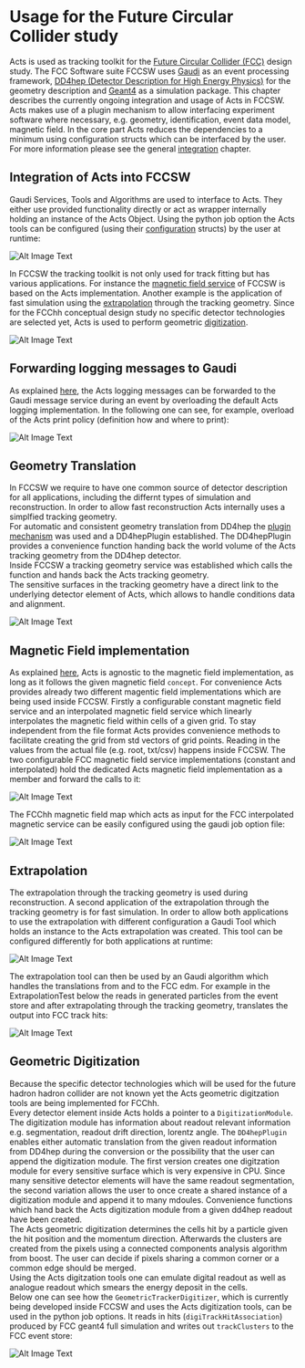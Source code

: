 # Usage for the Future Circular Collider study

Acts is used as tracking toolkit for the [Future Circular Collider (FCC)](https://fcc.web.cern.ch/Pages/default.aspx) design study. The FCC Software suite FCCSW uses [Gaudi](http://gaudi.web.cern.ch/gaudi/) as an event processing framework, [DD4hep (Detector Description for High Energy Physics)](https://dd4hep.web.cern.ch/dd4hep/) for the geometry description and [Geant4](http://geant4.web.cern.ch/geant4/) as a simulation package.
This chapter describes the currently ongoing integration and usage of Acts in FCCSW.
Acts makes use of a plugin mechanism to allow interfacing experiment software where necessary, e.g. geometry, identification, event data model, magnetic field. In the core part Acts reduces the dependencies to a minimum using configuration structs which can be interfaced by the user. For more information please see the general [integration](#integration) chapter.

## Integration of Acts into FCCSW

Gaudi Services, Tools and Algorithms are used to interface to Acts. They either use provided functionality directly or act as wrapper internally holding an instance of the Acts Object. Using the python job option the Acts tools can be configured (using their [configuration](#integration_configuration) structs) by the user at runtime:

![Alt Image Text](figures/integration_fcc/Gaudi_ACTS.png "Gaudi_ACTS")

In FCCSW the tracking toolkit is not only used for track fitting but has various applications. For instance the [magnetic field service](fcc_bField) of FCCSW is based on the Acts implementation. Another example is the application of fast simulation using the [extrapolation](#fcc_extrapolation) through the tracking geometry. Since for the FCChh conceptual design study no specific detector technologies are selected yet, Acts is used to perform geometric [digitization](#fcc_digitization).  

![Alt Image Text](figures/integration_fcc/FCCSW_ACTS.png "Gaudi_ACTS")

## Forwarding logging messages to Gaudi

As explained [here](#integration_output), the Acts logging messages can be forwarded to the Gaudi message service during an event by overloading the default Acts logging implementation. In the following one can see, for example, overload of the Acts print policy (definition how and where to print):

![Alt Image Text](figures/integration_fcc/GaudiLogger.png "GaudiLogger")

## <a name="fcc_geoTranslation">Geometry Translation</a>

In FCCSW we require to have one common source of detector description for all applications, including the differnt types of simulation and reconstruction. In order to allow fast reconstruction Acts internally uses a simplfied tracking geometry.   
For automatic and consistent geometry translation from DD4hep the [plugin mechanism]() was used and a DD4hepPlugin established. The DD4hepPlugin provides a convenience function handing back the world volume of the Acts tracking geometry from the DD4hep detector.   
Inside FCCSW a tracking geometry service was established which calls the function and hands back the Acts tracking geometry.  
The sensitive surfaces in the tracking geometry have a direct link to the underlying detector element of Acts, which allows to handle conditions data and alignment.

![Alt Image Text](figures/integration_fcc/DetElement.png "BField")

<!--
from the full and detailed detector description into the simplfied tracking geometry a plugin (DD4hepPlugin) was established.

 To allow the direct translation from DD4hep into the tracking geometry a DD4hep plugin was created in Acts.

 It translates automatically the dd4hep geometry into the with input of the world detector element of dd4hep. 
The sensitive detector modules of DD4hep are directly translated into Acts. Acts has a direct link to the underlying geometry model.
Implementation of a dedicated service which provides the automaticllay translated geometry (using acts convert function). Geometry building tool scan through all columes, layers, surfaces and build them form bottom to top to finally receive a single world tracking volume. Sepcial building tools provided by tracking package to help simplify the translation (binning arrays of layers inside folumes, building container volumes, automatic interlinking and glueing of volumes). Translation service provides the tracking geometry and converts the full DD4hep geometry automatically into the tracking geometry (possibly using tools for general translation)
-->
## <a name="fcc_bField">Magnetic Field implementation</a>

As explained [here](#integration_bField), Acts is agnostic to the magnetic field implementation, as long as it follows the given magnetic field `concept`.
For convenience Acts provides already two different magentic field implementations which are being used inside FCCSW. Firstly a configurable constant magnetic field service and an interpolated magnetic field service which linearly interpolates the magnetic field within cells of a given grid. To stay independent from the file format Acts provides convenience methods to facilitate creating the grid from std vectors of grid points. Reading in the values from the actual file (e.g. root, txt/csv) happens inside FCCSW. 
The two configurable FCC magnetic field service implementations (constant and interpolated) hold the dedicated Acts magnetic field implementation as a member and forward the calls to it:

![Alt Image Text](figures/integration_fcc/BField_FCCSW_ACTS.png "BField")

The FCChh magnetic field map which acts as input for the FCC interpolated magnetic service can be easily configured using the gaudi job option file: 

![Alt Image Text](figures/integration_fcc/BField_FCCSW_ACTS1.png "BField1")
 

## <a name="fcc_extrapolation">Extrapolation</a>

The extrapolation through the tracking geometry is used during reconstruction. A second application of the extrapolation through the tracking geometry is for fast simulation. In order to allow both applications to use the extrapolation with different configuration a Gaudi Tool which holds an instance to the Acts extrapolation was created. This tool can be configured differently for both applications at runtime:

![Alt Image Text](figures/integration_fcc/FCCSW_extrapolationTool.png "extrapolation1")

The extrapolation tool can then be used by an Gaudi algorithm which handles the translations from and to the FCC edm. For example in the ExtrapolationTest below the reads in generated particles from the event store and after extrapolating through the tracking geometry, translates the output into FCC track hits:

![Alt Image Text](figures/integration_fcc/FCCSW_extrapolationTest.png "extrapolation2")


<!-- FCCSW follows the approach of ATLAS ISF of common simulation steering. This is done using Geant4 as simulation kernel allowing usage of differnt simulation techniques in different regions of the detector. -->
 
 
 

## <a name="fcc_digitization">Geometric Digitization</a>

Because the specific detector technologies which will be used for the future hadron hadron collider are not known yet the Acts geometric digitzation tools are being implemented for FCChh.   
Every detector element inside Acts holds a pointer to a `DigitizationModule`. The digitization module has information about readout relevant information e.g. segmentation, readout drift direction, lorentz angle. The `DD4hepPlugin` enables either automatic translation from the given readout information from DD4hep during the conversion or the possibility that the user can append the digitization module. The first version creates one digitzation module for every sensitive surface which is very expensive in CPU. Since many sensitive detector elements will have the same readout segmentation, the second variation allows the user to once create a shared instance of a digitization module and append it to many mdoules. Convenience functions which hand back the Acts digitization module from a given dd4hep readout have been created.  
The Acts geometric digitization determines the cells hit by a particle given the hit position and the momentum direction. Afterwards the clusters are created from the pixels using a connected components analysis algorithm from boost. The user can decide if pixels sharing a common corner or a common edge should be merged.   
Using the Acts digitzation tools one can emulate digital readout as well as analogue readout which smears the energy deposit in the cells.  
Below one can see how the `GeometricTrackerDigitizer`, which is currently being developed inside FCCSW and uses the Acts digitization tools, can be used in the python job options. It reads in hits (`digiTrackHitAssociation`) produced by FCC geant4 full simulation and writes out `trackClusters` to the FCC event store:    


![Alt Image Text](figures/integration_fcc/FCCSW_digitization.png "digitization")

<!-- calculates the cluster siz
Calculates cluster sizes in individual pixels
Acts allows to mimics geometric digitization. Mimic analogue (smear energy deposits gaussian) and digital readout, taking lorentz-angle into account. Which cells are hit smears energy deposits in cells.
Possibility to create single particle clusters or connected component algorithm (boost) to create clusters from cells. Need to merge geant4 hits.
Implementation - append digitization module to detector module (either directly from dd4hep or by user) - allow to use same segmentation for mutiple modules (faster)-->




 
